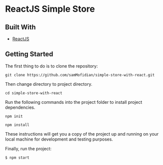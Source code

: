 # ReactJS Simple Store

## Built With

- [ReactJS](https://reactjs.org/)

## Getting Started

The first thing to do is to clone the repository:

```
git clone https://github.com/samMofidian/simple-store-with-react.git
```

Then change directory to project directory.

```
cd simple-store-with-react
```

Run the following commands into the project folder to install project dependencies.

```
npm init
```

```
npm install
```

These instructions will get you a copy of the project up and running on your local machine for development and testing purposes.

Finally, run the project:

```
$ npm start
```
